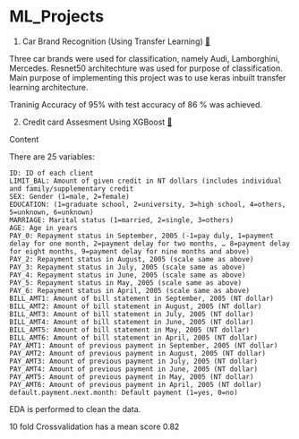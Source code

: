 # ML_Projects

1) Car Brand Recognition (Using Transfer Learning) [:link:](https://github.com/sushantsp/ML_Projects-/blob/master/car_brand_recognition_(Transfer_Learning_using_ResNet50).ipynb)

Three car brands were used for classification, namely Audi, Lamborghini, Mercedes.
Resnet50 architechture was used for purpose of classification. Main purpose of implementing this project
was to use keras inbuilt transfer learning architecture. 

Traninig Accuracy of 95% with test accuracy of 86 % was achieved.

2) Credit card Assesment Using XGBoost [:link:](https://github.com/sushantsp/ML_Projects-/blob/master/Credit_card_Risk_Assessment_using_XGBoost.ipynb)

  Content
  
  There are 25 variables:

    ID: ID of each client
    LIMIT_BAL: Amount of given credit in NT dollars (includes individual and family/supplementary credit
    SEX: Gender (1=male, 2=female)
    EDUCATION: (1=graduate school, 2=university, 3=high school, 4=others, 5=unknown, 6=unknown)
    MARRIAGE: Marital status (1=married, 2=single, 3=others)
    AGE: Age in years
    PAY_0: Repayment status in September, 2005 (-1=pay duly, 1=payment delay for one month, 2=payment delay for two months, … 8=payment delay for eight months, 9=payment delay for nine months and above)
    PAY_2: Repayment status in August, 2005 (scale same as above)
    PAY_3: Repayment status in July, 2005 (scale same as above)
    PAY_4: Repayment status in June, 2005 (scale same as above)
    PAY_5: Repayment status in May, 2005 (scale same as above)
    PAY_6: Repayment status in April, 2005 (scale same as above)
    BILL_AMT1: Amount of bill statement in September, 2005 (NT dollar)
    BILL_AMT2: Amount of bill statement in August, 2005 (NT dollar)
    BILL_AMT3: Amount of bill statement in July, 2005 (NT dollar)
    BILL_AMT4: Amount of bill statement in June, 2005 (NT dollar)
    BILL_AMT5: Amount of bill statement in May, 2005 (NT dollar)
    BILL_AMT6: Amount of bill statement in April, 2005 (NT dollar)
    PAY_AMT1: Amount of previous payment in September, 2005 (NT dollar)
    PAY_AMT2: Amount of previous payment in August, 2005 (NT dollar)
    PAY_AMT3: Amount of previous payment in July, 2005 (NT dollar)
    PAY_AMT4: Amount of previous payment in June, 2005 (NT dollar)
    PAY_AMT5: Amount of previous payment in May, 2005 (NT dollar)
    PAY_AMT6: Amount of previous payment in April, 2005 (NT dollar)
    default.payment.next.month: Default payment (1=yes, 0=no)

EDA is performed to clean the data. 

10 fold Crossvalidation has a mean score 0.82
